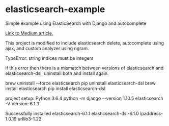 # elasticsearch-example
Simple example using ElasticSearch with Django and autocomplete

<a href='https://medium.com/@adamwattis/elasticsearch-with-django-the-easy-way-909375bc16cb#.le6690uzj'>Link to Medium article.</a>

This project is modified to include elasticsearch delete, autocomplete using ajax, and custom analyzer using ngram.


TypeError: string indices must be integers

if this error then there is a mismatch between versions of elasticsearch and elasticsearch-dsl, uninstall both and install again.

brew uninstall --force elasticsearch
pip uninstall elasticsearch-dsl
brew install elasticsearch
pip install elasticsearch-dsl

project setup:
Python 3.6.4
python -m django --version
1.10.5
elasticsearch -V
Version: 6.1.3

Successfully installed elasticsearch-6.1.1 elasticsearch-dsl-6.1.0 ipaddress-1.0.19 urllib3-1.22


